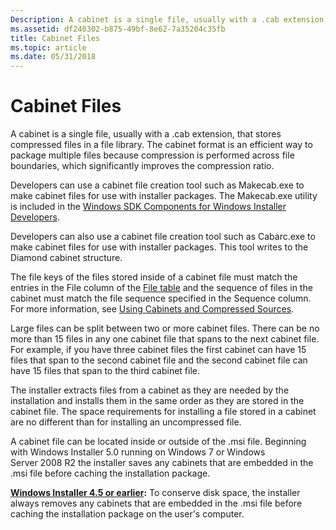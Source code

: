 ```yaml
---
Description: A cabinet is a single file, usually with a .cab extension, that stores compressed files in a file library.
ms.assetid: df240302-b875-49bf-8e62-7a35204c35fb
title: Cabinet Files
ms.topic: article
ms.date: 05/31/2018
---
```


# Cabinet Files

A cabinet is a single file, usually with a .cab extension, that stores compressed files in a file library. The cabinet format is an efficient way to package multiple files because compression is performed across file boundaries, which significantly improves the compression ratio.

Developers can use a cabinet file creation tool such as Makecab.exe to make cabinet files for use with installer packages. The Makecab.exe utility is included in the [Windows SDK Components for Windows Installer Developers](platform-sdk-components-for-windows-installer-developers.md).

Developers can also use a cabinet file creation tool such as Cabarc.exe to make cabinet files for use with installer packages. This tool writes to the Diamond cabinet structure.

The file keys of the files stored inside of a cabinet file must match the entries in the File column of the [File table](file-table.md) and the sequence of files in the cabinet must match the file sequence specified in the Sequence column. For more information, see [Using Cabinets and Compressed Sources](using-cabinets-and-compressed-sources.md).

Large files can be split between two or more cabinet files. There can be no more than 15 files in any one cabinet file that spans to the next cabinet file. For example, if you have three cabinet files the first cabinet can have 15 files that span to the second cabinet file and the second cabinet file can have 15 files that span to the third cabinet file.

The installer extracts files from a cabinet as they are needed by the installation and installs them in the same order as they are stored in the cabinet file. The space requirements for installing a file stored in a cabinet are no different than for installing an uncompressed file.

A cabinet file can be located inside or outside of the .msi file. Beginning with Windows Installer 5.0 running on Windows 7 or Windows Server 2008 R2 the installer saves any cabinets that are embedded in the .msi file before caching the installation package.

**[Windows Installer 4.5 or earlier](not-supported-in-windows-installer-4-5.md):** To conserve disk space, the installer always removes any cabinets that are embedded in the .msi file before caching the installation package on the user's computer.

 

 



